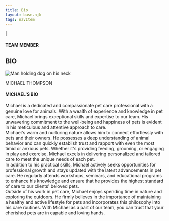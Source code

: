 ```yaml
---
title: Bio
layout: base.njk
tags: navItem
---
```

<section class="team-member-bio">
    <div class="about-us-header">
        <div>
            <p id="about-us-vertical-line">|</p>
        </div>
        <div class="header-text">
            <h4>TEAM MEMBER</h6>
            <h1 id="team-header">BIO</h1>
        </div>
    </div>
    <div class="team-member-img-and-bio">
        <div class="team-member-img">
            <div>
                <img src="\images\team-member4.png" alt="Man holding dog on his neck">
                <p>MICHAEL THOMPSON</p>
            </div>
        </div>
        <div class="team-member-info">
            <h4>MICHAEL'S BIO</h4>
            <p>
                Michael is a dedicated and compassionate pet care professional with a genuine love for animals. With a wealth of experience and knowledge in pet care, Michael brings exceptional skills and expertise to our team. His unwavering commitment to the well-being and happiness of pets is evident in his meticulous and attentive approach to care.
                <br>
                Michael's warm and nurturing nature allows him to connect effortlessly with pets and their owners. He possesses a deep understanding of animal behavior and can quickly establish trust and rapport with even the most timid or anxious pets. Whether it's providing feeding, grooming, or engaging in play and exercise, Michael excels in delivering personalized and tailored care to meet the unique needs of each pet.
                <br>
                In addition to his practical skills, Michael actively seeks opportunities for professional growth and stays updated with the latest advancements in pet care. He regularly attends workshops, seminars, and educational programs to enhance his knowledge and ensure that he provides the highest standard of care to our clients' beloved pets.
                <br>
                Outside of his work in pet care, Michael enjoys spending time in nature and exploring the outdoors. He firmly believes in the importance of maintaining a healthy and active lifestyle for pets and incorporates this philosophy into his care routines. With Michael as a part of our team, you can trust that your cherished pets are in capable and loving hands.
            </p>
        </div>
    </div>
</section>